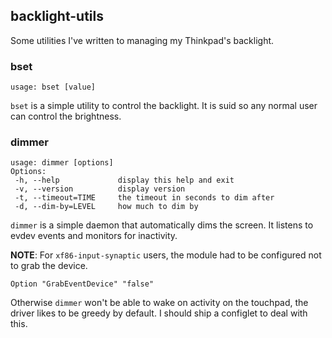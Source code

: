 ## backlight-utils

Some utilities I've written to managing my Thinkpad's backlight.

### bset

```
usage: bset [value]
```

`bset` is a simple utility to control the backlight. It is suid so
any normal user can control the brightness.

### dimmer

```
usage: dimmer [options]
Options:
 -h, --help             display this help and exit
 -v, --version          display version
 -t, --timeout=TIME     the timeout in seconds to dim after
 -d, --dim-by=LEVEL     how much to dim by
```

`dimmer` is a simple daemon that automatically dims the screen. It
listens to evdev events and monitors for inactivity.

**NOTE**: For ``xf86-input-synaptic`` users, the module had to be
configured not to grab the device.

```
Option "GrabEventDevice" "false"
```

Otherwise ``dimmer`` won't be able to wake on activity on the touchpad,
the driver likes to be greedy by default. I should ship a configlet to
deal with this.
